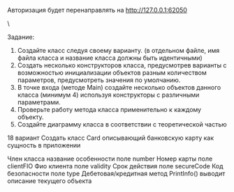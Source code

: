 Авторизация будет перенаправлять на
http://127.0.0.1:62050

\




Задание:
1.	Создайте класс следуя своему варианту. (в отдельном файле, имя файла класса и название класса должны быть идентичными)
2.	Создать несколько конструкторов класса, предусмотрев варианты с возможностью инициализации объектов разным количеством параметров, предусмотреть значения по умолчанию.
3.	В точке входа (методе Main) создайте несколько объектов данного класса (минимум 4) используя конструкторы с различными параметрами.
4.	Проверьте работу метода класса применительно к каждому объекту.
5.	Создайте диаграмму класса в соответствии с теоретической частью 

18	вариант
Создать класс Card описывающий банковскую карту как сущность в приложении

Член класса	название	особенности
поле	number	Номер карты
поле	clientFIO	Фио клиента
поле	validity	Срок действия
поле	secureCode	Код безопасности
поле	type	Дебетовая/кредитная
метод	PrintInfo()	выводит описание текущего объекта

